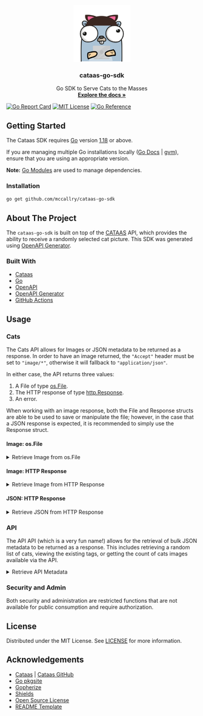 <p align="center">
  <a href="https://github.com/mccallry/cataas-go-sdk">
    <img src="assets/gopher.png" alt="Logo" width="150" height="150">
  </a>

  <h3 align="center">cataas-go-sdk</h3>

  <p align="center">
    Go SDK to Serve Cats to the Masses
    <br />
    <a href="https://github.com/mccallry/cataas-go-sdk/blob/main/README.GEN.md"><strong>Explore the docs »</strong></a>
    <br />
</p>

[![Go Report Card][badge-go-report-card]][url-go-report-card]
[![MIT License][badge-license]][url-license]
[![Go Reference][badge-go-reference]][url-go-reference]

## Getting Started
The Cataas SDK requires [Go][link-go] version [1.18](https://go.dev/doc/devel/release#go1.18) or above.

If you are managing multiple Go installations locally ([Go Docs](https://go.dev/doc/manage-install) | [gvm](https://github.com/moovweb/gvm)), ensure that you are using an appropriate version.

**Note:** [Go Modules](https://go.dev/wiki/Modules#how-to-use-modules) are used to manage dependencies.

### Installation
```sh
go get github.com/mccallry/cataas-go-sdk
```

## About The Project
The `cataas-go-sdk` is built on top of the [CATAAS][link-cataas] API, which provides the ability to receive a randomly selected cat picture. This SDK was generated using [OpenAPI Generator][link-openapi-generator].

### Built With

* [Cataas][link-cataas]
* [Go][link-go]
* [OpenAPI](https://www.openapis.org/)
* [OpenAPI Generator][link-openapi-generator]
* [GitHub Actions](https://github.com/features/actions)

## Usage

### Cats
The Cats API allows for Images or JSON metadata to be returned as a response. In order to have an image returned, the `"Accept"` header must be set to `"image/*"`, otherwise it will fallback to `"application/json"`.

In either case, the API returns three values:
1. A File of type [os.File](https://pkg.go.dev/os#File).
2. The HTTP response of type [http.Response](https://pkg.go.dev/net/http#Response).
3. An error.

When working with an image response, both the File and Response structs are able to be used to save or manipulate the file; however, in the case that a JSON response is expected, it is recommended to simply use the Response struct.

#### Image: os.File
<details>
<summary>Retrieve Image from os.File</summary>

```go
package main

import (
	"context"
	"io"
	"os"

	"github.com/h2non/filetype"
	cataas "github.com/mccallry/cataas-go-sdk"
)

func main() {
	config := cataas.NewConfiguration()
	config.AddDefaultHeader("Accept", "image/*")
	client := cataas.NewAPIClient(config)

	f, _, e := client.CatsAPI.CatRandom(context.Background()).Execute()
	if e != nil {
		panic(e.Error())
	}
	defer f.Close()

	// Read file to bytes, then return the cursor to the start of the file.
	fileBytes, e := io.ReadAll(f)
	if e != nil {
		panic(e.Error())
	}
	f.Seek(io.SeekStart, io.SeekStart)

	// Use filetype to determine if an image and retrieve file ext.
	if !filetype.IsImage(fileBytes) {
		panic("An unknown error occurred; file is not an image!")
	}

	fileType, e := filetype.Get(fileBytes)
	if e != nil {
		panic(e.Error())
	}

	// Create the output file and write.
	out, e := os.Create("./file." + fileType.Extension)
	if e != nil {
		panic(e.Error())
	}
	defer out.Close()

	io.Copy(out, f)
}
```

_For more examples, please refer to the [Documentation](./README.GEN.md)_
</details>

#### Image: HTTP Response
<details>
<summary>Retrieve Image from HTTP Response</summary>

```go
package main

import (
	"context"
	"io"
	"mime"
	"os"

	cataas "github.com/mccallry/cataas-go-sdk"
)

func main() {
	config := cataas.NewConfiguration()
	config.AddDefaultHeader("Accept", "image/*")
	client := cataas.NewAPIClient(config)

	_, resp, e := client.CatsAPI.CatRandom(context.Background()).Execute()
	if e != nil {
		panic(e.Error())
	}
	defer resp.Body.Close()

	// Get the returned Mime type.
	contentType := resp.Header.Get("Content-Type")
	if contentType == "" {
		panic("Mime type not provided by API!")
	}

	// Get the extensions for the returned type.
	exts, e := mime.ExtensionsByType(contentType)
	if e != nil {
		panic(e.Error())
	}

	// Create the output file and write.
	out, e := os.Create("./file" + exts[len(exts)-1])
	if e != nil {
		panic(e.Error())
	}
	defer out.Close()

	io.Copy(out, resp.Body)
}
```

_For more examples, please refer to the [Documentation](./README.GEN.md)_
</details>

#### JSON: HTTP Response
<details>
<summary>Retrieve JSON from HTTP Response</summary>

```go
package main

import (
	"context"
	"encoding/json"
	"fmt"

	cataas "github.com/mccallry/cataas-go-sdk"
)

type Response struct {
	ID        string   `json:"_id"`
	MimeType  string   `json:"mimetype"`
	Tags      []string `json:"tags"`
	CreatedAt string   `json:"createdAt"`
	UpdatedAt string   `json:"updatedAt"`
}

func main() {
	config := cataas.NewConfiguration()
	client := cataas.NewAPIClient(config)

	_, resp, e := client.CatsAPI.CatRandom(context.Background()).Execute()
	if e != nil {
		panic(e.Error())
	}
	defer resp.Body.Close()

	var r Response
	if e := json.NewDecoder(resp.Body).Decode(&r); e != nil {
		panic(e.Error())
	}

	fmt.Printf("%+v\n", r)
}
```

_For more examples, please refer to the [Documentation](./README.GEN.md)_
</details>

### API
The API API (which is a very fun name!) allows for the retrieval of bulk JSON metadata to be returned as a response. This includes retrieving a random list of cats, viewing the existing tags, or getting the count of cats images available via the API.

<details>
<summary>Retrieve API Metadata</summary>

```go
package main

import (
	"context"

	"github.com/davecgh/go-spew/spew"
	cataas "github.com/mccallry/cataas-go-sdk"
)

func main() {
	config := cataas.NewConfiguration()
	client := cataas.NewAPIClient(config)

	resp, _, e := client.APIAPI.ApiCats(context.Background()).Execute()
	if e != nil {
		panic(e.Error())
	}

	// Use go-spew to print while dereferencing pointers.
	spew.Dump(resp)
}
```

_For more examples, please refer to the [Documentation](./README.GEN.md)_
</details>

### Security and Admin
Both security and administration are restricted functions that are not available for public consumption and require authorization.

## License
Distributed under the MIT License. See [LICENSE][url-license] for more information.

## Acknowledgements
* [Cataas][link-cataas] | [Cataas GitHub](https://github.com/cataas/cataas)
* [Go pkgsite](https://pkg.go.dev/about)
* [Gopherize](https://gopherize.me/)
* [Shields](https://shields.io)
* [Open Source License](https://choosealicense.com)
* [README Template](https://github.com/othneildrew/Best-README-Template)

<!-- URLs -->
[url-go-report-card]: https://goreportcard.com/report/github.com/mccallry/cataas-go-sdk
[url-license]: https://github.com/mccallry/cataas-go-sdk/blob/main/LICENSE
[url-go-reference]: https://pkg.go.dev/github.com/mccallry/cataas-go-sdk

<!-- Badge Styles -->
[badge-go-report-card]: https://goreportcard.com/badge/github.com/mccallry/cataas-go-sdk
[badge-license]: https://img.shields.io/badge/License-MIT-green?label=License
[badge-go-reference]: https://pkg.go.dev/badge/github.com/mccallry/cataas-go-sdk.svg

<!-- External Links -->
[link-cataas]: https://cataas.com/
[link-openapi-generator]: https://openapi-generator.tech/
[link-go]: https://go.dev/